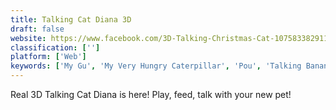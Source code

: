 ```yaml
---
title: Talking Cat Diana 3D
draft: false 
website: https://www.facebook.com/3D-Talking-Christmas-Cat-1075833829117407
classification: ['']
platform: ['Web']
keywords: ['My Gu', 'My Very Hungry Caterpillar', 'Pou', 'Talking Banana', 'Talking Dog Max', 'Talking Tom']
---
```

Real 3D Talking Cat Diana is here! Play, feed, talk with your new pet!